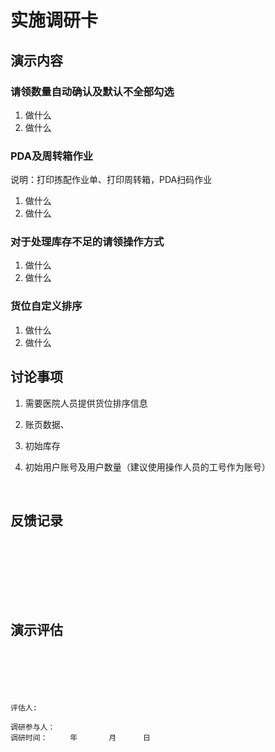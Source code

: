 #                                                                       <centor>实施调研卡

## 演示内容

### 请领数量自动确认及默认不全部勾选

1. 做什么
2. 做什么


### PDA及周转箱作业

说明：打印拣配作业单、打印周转箱，PDA扫码作业

1. 做什么
2. 做什么

### 对于处理库存不足的请领操作方式

1. 做什么
2. 做什么

### 货位自定义排序

1. 做什么
2. 做什么

## 讨论事项

1. 需要医院人员提供货位排序信息

2. 账页数据、

3. 初始库存

4. 初始用户账号及用户数量（建议使用操作人员的工号作为账号）

   ​



## 反馈记录

```








```



## 演示评估

```






评估人: 
```



~~~
调研参与人：                                                                               
调研时间：     年       月      日
~~~

